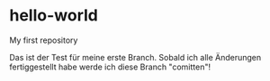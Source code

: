 # hello-world
My first repository

Das ist der Test für meine erste Branch. Sobald ich alle Änderungen fertiggestellt habe werde ich diese Branch "comitten"!
